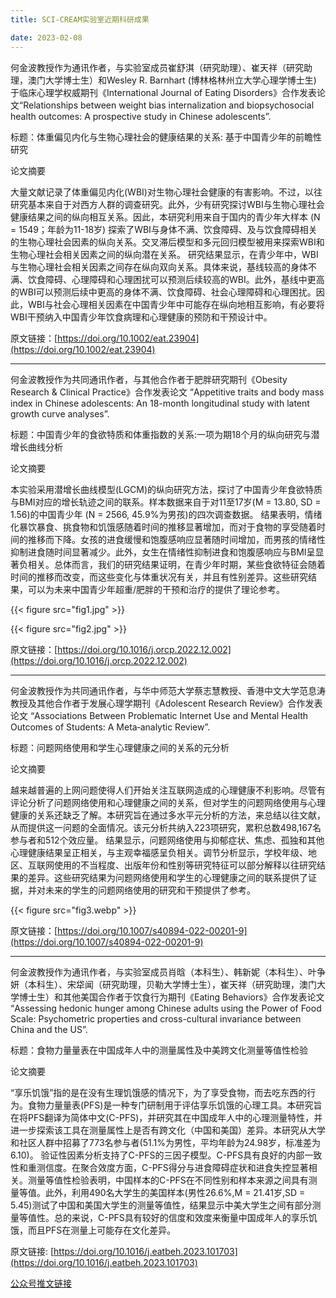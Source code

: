 ```yaml
---
title: SCI-CREAM实验室近期科研成果

date: 2023-02-08
---
```



<!--more-->

何金波教授作为通讯作者，与实验室成员崔舒淇（研究助理）、崔天祥（研究助理，澳门大学博士生）和Wesley R. Barnhart (博林格林州立大学心理学博士生) 于临床心理学权威期刊《International Journal of Eating Disorders》合作发表论文“Relationships between weight bias internalization and biopsychosocial health outcomes: A prospective study in Chinese adolescents”.


标题：体重偏见内化与生物心理社会的健康结果的关系: 基于中国青少年的前瞻性研究



论文摘要


大量文献记录了体重偏见内化(WBI)对生物心理社会健康的有害影响。不过，以往研究基本来自于对西方人群的调查研究。此外，少有研究探讨WBI与生物心理社会健康结果之间的纵向相互关系。因此，本研究利用来自于国内的青少年大样本 (N = 1549；年龄为11-18岁) 探索了WBI与身体不满、饮食障碍、及与饮食障碍相关的生物心理社会因素的纵向关系。交叉滞后模型和多元回归模型被用来探索WBI和生物心理社会相关因素之间的纵向潜在关系。
研究结果显示，在青少年中，WBI与生物心理社会相关因素之间存在纵向双向关系。具体来说，基线较高的身体不满、饮食障碍、心理障碍和心理困扰可以预测后续较高的WBI。此外，基线中更高的WBI可以预测后续中更高的身体不满、饮食障碍、社会心理障碍和心理困扰。因此，WBI与社会心理相关因素在中国青少年中可能存在纵向地相互影响，有必要将WBI干预纳入中国青少年饮食病理和心理健康的预防和干预设计中。



原文链接：[https://doi.org/10.1002/eat.23904](https://doi.org/10.1002/eat.23904)

---

何金波教授作为共同通讯作者，与其他合作者于肥胖研究期刊《Obesity Research & Clinical Practice》合作发表论文 “Appetitive traits and body mass index in Chinese adolescents: An 18-month longitudinal study with latent growth curve analyses”.


标题：中国青少年的食欲特质和体重指数的关系:一项为期18个月的纵向研究与潜增长曲线分析


论文摘要


本实验采用潜增长曲线模型(LGCM)的纵向研究方法，探讨了中国青少年食欲特质与BMI对应的增长轨迹之间的联系。样本数据来自于对11至17岁(M = 13.80, SD = 1.56)的中国青少年 (N = 2566, 45.9%为男孩)的四次调查数据。
结果表明，情绪化暴饮暴食、挑食物和饥饿感随着时间的推移显著增加，而对于食物的享受随着时间的推移而下降。女孩的进食缓慢和饱腹感响应显著随时间增加，而男孩的情绪性抑制进食随时间显著减少。此外，女生在情绪性抑制进食和饱腹感响应与BMI呈显著负相关。总体而言，我们的研究结果证明，在青少年时期，某些食欲特征会随着时间的推移而改变，而这些变化与体重状况有关，并且有性别差异。这些研究结果，可以为未来中国青少年超重/肥胖的干预和治疗的提供了理论参考。


{{< figure src="fig1.jpg" >}}

{{< figure src="fig2.jpg" >}}

原文链接：[https://doi.org/10.1016/j.orcp.2022.12.002](https://doi.org/10.1016/j.orcp.2022.12.002)

---

何金波教授作为共同通讯作者，与华中师范大学蔡志慧教授、香港中文大学范息涛教授及其他合作者于发展心理学期刊《Adolescent Research Review》合作发表论文 “Associations Between Problematic Internet Use and Mental Health Outcomes of Students: A Meta‑analytic Review”.


标题：问题网络使用和学生心理健康之间的关系的元分析


论文摘要


越来越普遍的上网问题使得人们开始关注互联网造成的心理健康不利影响。尽管有评论分析了问题网络使用和心理健康之间的关系，但对学生的问题网络使用与心理健康的关系还缺乏了解。本研究旨在通过多水平元分析的方法，来总结以往文献，从而提供这一问题的全面情况。该元分析共纳入223项研究，累积总数498,167名参与者和512个效应量。
结果显示，问题网络使用与抑郁症状、焦虑、孤独和其他心理健康结果呈正相关，与主观幸福感呈负相关。调节分析显示，学校年级、地区、互联网使用的不当程度、出版年份和性别等研究特征可以部分解释以往研究结果的差异。这些研究结果为问题网络使用和学生的心理健康之间的联系提供了证据，并对未来的学生的问题网络使用的研究和干预提供了参考。

{{< figure src="fig3.webp" >}}

原文链接：[https://doi.org/10.1007/s40894-022-00201-9](https://doi.org/10.1007/s40894-022-00201-9)

---

何金波教授作为通讯作者，与实验室成员肖晗（本科生）、韩新妮（本科生）、叶争妍（本科生）、宋牮闻（研究助理，贝勒大学博士生），崔天祥（研究助理，澳门大学博士生）和其他美国合作者于饮食行为期刊《Eating Behaviors》合作发表论文 “Assessing hedonic hunger among Chinese adults using the Power of Food Scale: Psychometric properties and cross-cultural invariance between China and the US”.


标题：食物力量量表在中国成年人中的测量属性及中美跨文化测量等值性检验


论文摘要


“享乐饥饿”指的是在没有生理饥饿感的情况下，为了享受食物，而去吃东西的行为。食物力量量表(PFS)是一种专门研制用于评估享乐饥饿的心理工具。本研究旨在将PFS翻译为简体中文(C-PFS)，并研究其在中国成年人中的心理测量特性，并进一步探索该工具在测量属性上是否有跨文化（中国和美国）差异。本研究从大学和社区人群中招募了773名参与者(51.1%为男性，平均年龄为24.98岁，标准差为 6.10)。
验证性因素分析支持了C-PFS的三因子模型。C-PFS具有良好的内部一致性和重测信度。在聚合效度方面，C-PFS得分与进食障碍症状和进食失控显著相关。测量等值性检验表明，中国样本的C-PFS在不同性别和样本来源之间具有测量等值。此外，利用490名大学生的美国样本(男性26.6%,M = 21.41岁,SD = 5.45)测试了中国和美国大学生的测量等值性，结果显示中美大学生之间有部分测量等值性。总的来说，C-PFS具有较好的信度和效度来衡量中国成年人的享乐饥饿，而且PFS在测量上可能存在文化差异。



原文链接: [https://doi.org/10.1016/j.eatbeh.2023.101703](https://doi.org/10.1016/j.eatbeh.2023.101703)


[公众号推文链接](https://mp.weixin.qq.com/s/jg3SMwXEsNyzW-F6rfG6dQ)
